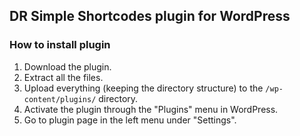 ## DR Simple Shortcodes plugin for WordPress

### How to install plugin

1. Download the plugin.
2. Extract all the files.
3. Upload everything (keeping the directory structure) to the `/wp-content/plugins/` directory.
4. Activate the plugin through the "Plugins" menu in WordPress.
5. Go to plugin page in the left menu under "Settings".
